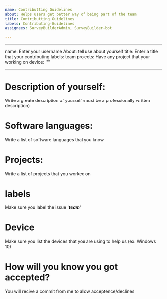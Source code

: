 ```yaml
---
name: Contributting Guidelines
about: Helps users get better way of being part of the team
title: Contributting Guidelines
labels: Contributing-Guidelines
assignees: SurveyBuilderAdmin, SurveyBuilder-bot

---
```


---

name: Enter your username
About: tell use about yourself
title: Enter a title that your contributing
labels: team
projects: Have any project that your working on
device: ''"

---

# Description of yourself:
Write a greate description of yourself (must be a professionally written description)

# Software languages:
Write a list of software languages that you know

# Projects:
Write a list of projects that you worked on

# labels
Make sure you label the issue '_**team**_'

# Device
Make sure you list the devices that you are using to help us (ex. Windows 10)

# How will you know you got accepted?
You will recive a commit from me to allow acceptence/declines
